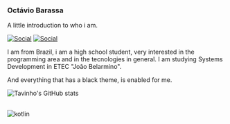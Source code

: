 ### Octávio Barassa
A little introduction to who i am.

[![Social](https://img.shields.io/badge/Twitter-1DA1F2?style=for-the-badge&logo=twitter&logoColor=white)](https://twitter.com/tavinhossaur)
[![Social](https://img.shields.io/badge/LinkedIn-0077B5?style=for-the-badge&logo=linkedin&logoColor=white)](https://www.linkedin.com/in/oct%C3%A1vio-barassa-a8090720a/)

I am from Brazil, i am a high school student, very interested in the programming area and in the tecnologies in general.
I am studying Systems Development in ETEC "João Belarmino".

And everything that has a black theme, is enabled for me.

![Tavinho's GitHub stats](https://github-readme-stats.vercel.app/api?username=tavinhossaur&show_icons=true&theme=tokyonight)
<div style="display: inline_block"><br/>
  <img align="center" alt="kotlin" src="https://img.shields.io/badge/Kotlin-0095D5?&style=for-the-badge&logo=kotlin&logoColor=white" />
</div>                                    
